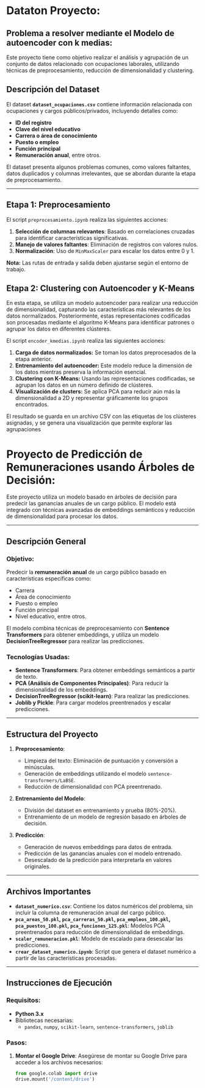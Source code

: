 # Dataton Proyecto:

## Problema a resolver mediante el Modelo de autoencoder con k medias:

Este proyecto tiene como objetivo realizar el análisis y agrupación de un conjunto de datos relacionado con ocupaciones laborales, utilizando técnicas de preprocesamiento, reducción de dimensionalidad y clustering.

## Descripción del Dataset

El dataset **`dataset_ocupaciones.csv`** contiene información relacionada con ocupaciones y cargos públicos/privados, incluyendo detalles como:

- **ID del registro**
- **Clave del nivel educativo**
- **Carrera o área de conocimiento**
- **Puesto o empleo**
- **Función principal**
- **Remuneración anual**, entre otros.

El dataset presenta algunos problemas comunes, como valores faltantes, datos duplicados y columnas irrelevantes, que se abordan durante la etapa de preprocesamiento.

---

## Etapa 1: Preprocesamiento

El script `preprocesamiento.ipynb` realiza las siguientes acciones:
1. **Selección de columnas relevantes**: Basado en correlaciones cruzadas para identificar características significativas.
2. **Manejo de valores faltantes**: Eliminación de registros con valores nulos.
3. **Normalización**: Uso de `MinMaxScaler` para escalar los datos entre 0 y 1.

**Nota:** Las rutas de entrada y salida deben ajustarse según el entorno de trabajo.

## Etapa 2: Clustering con Autoencoder y K-Means

En esta etapa, se utiliza un modelo autoencoder para realizar una reducción de dimensionalidad, capturando las características más relevantes de los datos normalizados. Posteriormente, estas representaciones codificadas son procesadas mediante el algoritmo K-Means para identificar patrones o agrupar los datos en diferentes clústeres.

El script `encoder_kmedias.ipynb` realiza las siguientes acciones:
1. **Carga de datos normalizados:** Se toman los datos preprocesados de la etapa anterior.
2. **Entrenamiento del autoencoder:** Este modelo reduce la dimensión de los datos mientras preserva la información esencial.
3. **Clustering con K-Means:** Usando las representaciones codificadas, se agrupan los datos en un número definido de clústeres.
4. **Visualización de clusters:** Se aplica PCA para reducir aún más la dimensionalidad a 2D y representar gráficamente los grupos encontrados.

El resultado se guarda en un archivo CSV con las etiquetas de los clústeres asignadas, y se genera una visualización que permite explorar las agrupaciones

# Proyecto de Predicción de Remuneraciones usando Árboles de Decisión:

Este proyecto utiliza un modelo basado en árboles de decisión para predecir las ganancias anuales de un cargo público. El modelo está integrado con técnicas avanzadas de embeddings semánticos y reducción de dimensionalidad para procesar los datos.

---

## Descripción General

### Objetivo:
Predecir la **remuneración anual** de un cargo público basado en características específicas como:
- Carrera
- Área de conocimiento
- Puesto o empleo
- Función principal
- Nivel educativo, entre otros.

El modelo combina técnicas de preprocesamiento con **Sentence Transformers** para obtener embeddings, y utiliza un modelo **DecisionTreeRegressor** para realizar las predicciones.

### Tecnologías Usadas:
- **Sentence Transformers**: Para obtener embeddings semánticos a partir de texto.
- **PCA (Análisis de Componentes Principales)**: Para reducir la dimensionalidad de los embeddings.
- **DecisionTreeRegressor (scikit-learn)**: Para realizar las predicciones.
- **Joblib y Pickle**: Para cargar modelos preentrenados y escalar predicciones.

---

## Estructura del Proyecto

1. **Preprocesamiento**:
   - Limpieza del texto: Eliminación de puntuación y conversión a minúsculas.
   - Generación de embeddings utilizando el modelo `sentence-transformers/LaBSE`.
   - Reducción de dimensionalidad con PCA preentrenado.

2. **Entrenamiento del Modelo**:
   - División del dataset en entrenamiento y prueba (80%-20%).
   - Entrenamiento de un modelo de regresión basado en árboles de decisión.

3. **Predicción**:
   - Generación de nuevos embeddings para datos de entrada.
   - Predicción de las ganancias anuales con el modelo entrenado.
   - Desescalado de la predicción para interpretarla en valores originales.

---

## Archivos Importantes

- **`dataset_numerico.csv`**: Contiene los datos numéricos del problema, sin incluir la columna de remuneración anual del cargo público.
- **`pca_areas_50.pkl`, `pca_carreras_50.pkl`, `pca_empleos_100.pkl`, `pca_puestos_100.pkl`, `pca_funciones_125.pkl`**: Modelos PCA preentrenados para reducción de dimensionalidad de embeddings.
- **`scaler_remuneracion.pkl`**: Modelo de escalado para desescalar las predicciones.
- **`crear_dataset_numerico.ipynb`**: Script que genera el dataset numérico a partir de las características procesadas.

---

## Instrucciones de Ejecución

### Requisitos:
- **Python 3.x**
- Bibliotecas necesarias:
  - `pandas`, `numpy`, `scikit-learn`, `sentence-transformers`, `joblib`

### Pasos:
1. **Montar el Google Drive**:
   Asegúrese de montar su Google Drive para acceder a los archivos necesarios:
   ```python
   from google.colab import drive
   drive.mount('/content/drive')

